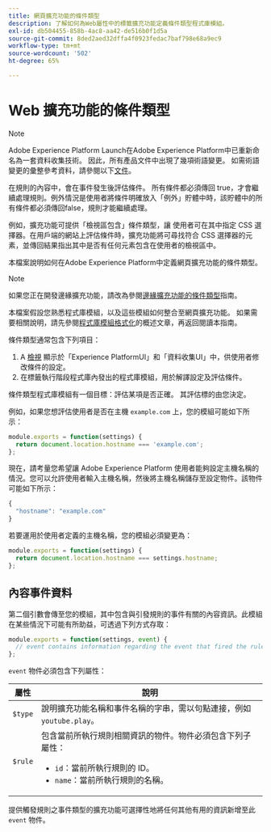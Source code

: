```yaml
---
title: 網頁擴充功能的條件類型
description: 了解如何為Web屬性中的標籤擴充功能定義條件類型程式庫模組。
exl-id: db504455-858b-4ac8-aa42-de516b0f1d5a
source-git-commit: 8ded2aed32dffa4f0923fedac7baf798e68a9ec9
workflow-type: tm+mt
source-wordcount: '502'
ht-degree: 65%

---
```


# Web 擴充功能的條件類型

>[!NOTE]
>
>Adobe Experience Platform Launch在Adobe Experience Platform中已重新命名為一套資料收集技術。 因此，所有產品文件中出現了幾項術語變更。 如需術語變更的彙整參考資料，請參閱以下[文件](../../term-updates.md)。

在規則的內容中，會在事件發生後評估條件。 所有條件都必須傳回 true，才會繼續處理規則。例外情況是使用者將條件明確放入「例外」貯體中時，該貯體中的所有條件都必須傳回false，規則才能繼續處理。

例如，擴充功能可提供「檢視區包含」條件類型，讓 使用者可在其中指定 CSS 選擇器。在用戶端的網站上評估條件時，擴充功能將可尋找符合 CSS 選擇器的元素，並傳回結果指出其中是否有任何元素包含在使用者的檢視區中。

本檔案說明如何在Adobe Experience Platform中定義網頁擴充功能的條件類型。

>[!NOTE]
>
>如果您正在開發邊緣擴充功能，請改為參閱[邊緣擴充功能的條件類型](../edge/condition-types.md)指南。
>
>本檔案假設您熟悉程式庫模組，以及這些模組如何整合至網頁擴充功能。 如果需要相關說明，請先參閱[程式庫模組格式化](./format.md)的概述文章，再返回閱讀本指南。

條件類型通常包含下列項目：

1. A [檢視](./views.md) 顯示於「Experience PlatformUI」和「資料收集UI」中，供使用者修改條件的設定。
2. 在標籤執行階段程式庫內發出的程式庫模組，用於解譯設定及評估條件。

條件類型程式庫模組有一個目標：評估某項是否正確。 其評估標的由您決定。

例如，如果您想評估使用者是否在主機 `example.com` 上，您的模組可能如下所示：

```js
module.exports = function(settings) {
  return document.location.hostname === 'example.com';
};
```

現在，請考量您希望讓 Adobe Experience Platform 使用者能夠設定主機名稱的情況。您可以允許使用者輸入主機名稱，然後將主機名稱儲存至設定物件。該物件可能如下所示：

```js
{
  "hostname": "example.com"
}
```

若要運用於使用者定義的主機名稱，您的模組必須變更為：

```js
module.exports = function(settings) {
  return document.location.hostname === settings.hostname;
};
```

## 內容事件資料

第二個引數會傳至您的模組，其中包含與引發規則的事件有關的內容資訊。此模組在某些情況下可能有所助益，可透過下列方式存取：

```js
module.exports = function(settings, event) {
  // event contains information regarding the event that fired the rule
};
```

`event` 物件必須包含下列屬性：

| 屬性 | 說明 |
| --- | --- |
| `$type` | 說明擴充功能名稱和事件名稱的字串，需以句點連接，例如 `youtube.play`。 |
| `$rule` | 包含當前所執行規則相關資訊的物件。物件必須包含下列子屬性：<ul><li>`id`：當前所執行規則的 ID。</li><li>`name`：當前所執行規則的名稱。</li></ul> |

提供觸發規則之事件類型的擴充功能可選擇性地將任何其他有用的資訊新增至此 `event` 物件。
